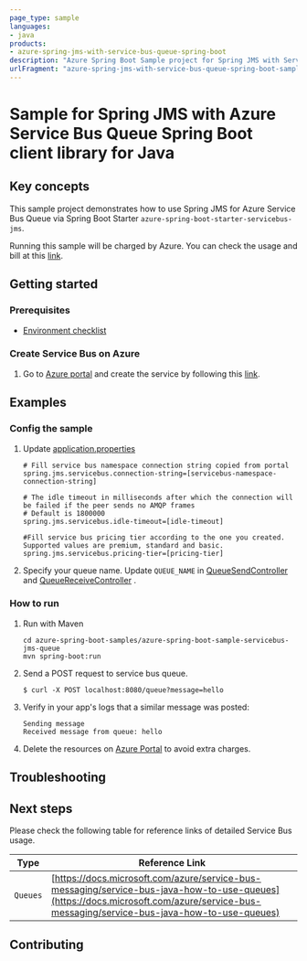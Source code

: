 ```yaml
---
page_type: sample
languages:
- java
products:
- azure-spring-jms-with-service-bus-queue-spring-boot
description: "Azure Spring Boot Sample project for Spring JMS with Service Bus Queue client library"
urlFragment: "azure-spring-jms-with-service-bus-queue-spring-boot-sample"
---
```


# Sample for Spring JMS with Azure Service Bus Queue Spring Boot client library for Java

## Key concepts

This sample project demonstrates how to use Spring JMS for Azure Service Bus Queue via Spring Boot Starter `azure-spring-boot-starter-servicebus-jms`. 

Running this sample will be charged by Azure. You can check the usage and bill at this [link](https://azure.microsoft.com/account/).

## Getting started

### Prerequisites
- [Environment checklist][environment_checklist]

### Create Service Bus on Azure

1. Go to [Azure portal](https://portal.azure.com/) and create the service by following this [link](https://docs.microsoft.com/azure/service-bus-messaging/service-bus-create-namespace-portal). 

## Examples                                           
### Config the sample

1. Update [application.properties](https://github.com/Azure/azure-sdk-for-java/blob/master/sdk/spring/azure-spring-boot-samples/azure-spring-boot-sample-servicebus-jms-queue/src/main/resources/application.properties)

    ```properties
    # Fill service bus namespace connection string copied from portal
    spring.jms.servicebus.connection-string=[servicebus-namespace-connection-string]

    # The idle timeout in milliseconds after which the connection will be failed if the peer sends no AMQP frames
    # Default is 1800000
    spring.jms.servicebus.idle-timeout=[idle-timeout]
   
    #Fill service bus pricing tier according to the one you created. Supported values are premium, standard and basic.
    spring.jms.servicebus.pricing-tier=[pricing-tier]
    ```

2. Specify your queue name. Update `QUEUE_NAME` in [QueueSendController] and [QueueReceiveController] .
                                                                                          
### How to run
1. Run with Maven
    ```
    cd azure-spring-boot-samples/azure-spring-boot-sample-servicebus-jms-queue
    mvn spring-boot:run
    ```

2. Send a POST request to service bus queue.
    ```
    $ curl -X POST localhost:8080/queue?message=hello
    ```
    
3. Verify in your app's logs that a similar message was posted:
    ```
    Sending message
    Received message from queue: hello
    ```
    
4. Delete the resources on [Azure Portal](https://ms.portal.azure.com/) to avoid extra charges.

## Troubleshooting
## Next steps
Please check the following table for reference links of detailed Service Bus usage. 

Type | Reference Link
--- | ---
`Queues` | [https://docs.microsoft.com/azure/service-bus-messaging/service-bus-java-how-to-use-queues](https://docs.microsoft.com/azure/service-bus-messaging/service-bus-java-how-to-use-queues)

## Contributing

<!-- LINKS -->
[environment_checklist]: https://github.com/Azure/azure-sdk-for-java/blob/master/sdk/spring/ENVIRONMENT_CHECKLIST.md#ready-to-run-checklist
[QueueSendController]: https://github.com/Azure/azure-sdk-for-java/blob/master/sdk/spring/azure-spring-boot-samples/azure-spring-boot-sample-servicebus-jms-queue/src/main/java/com/azure/spring/sample/jms/queue/QueueSendController.java
[QueueReceiveController]: https://github.com/Azure/azure-sdk-for-java/blob/master/sdk/spring/azure-spring-boot-samples/azure-spring-boot-sample-servicebus-jms-queue/src/main/java/com/azure/spring/sample/jms/queue/QueueReceiveController.java
